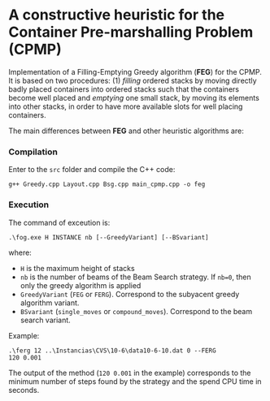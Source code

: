# A constructive heuristic for the Container Pre-marshalling Problem (CPMP)

Implementation of a Filling-Emptying Greedy algorithm (**FEG**) for the CPMP. It is based on two procedures: (1) *filling* ordered stacks by moving directly badly placed containers into ordered stacks such that the containers become well placed and *emptying* one small stack, by moving its elements into other stacks, in order to have more available slots for well placing containers.

The main differences between **FEG** and other heuristic algorithms are:

### Compilation

Enter to the `src` folder and compile the C++ code:

````
g++ Greedy.cpp Layout.cpp Bsg.cpp main_cpmp.cpp -o feg
````

### Execution
The command of exceution is:
````
.\fog.exe H INSTANCE nb [--GreedyVariant] [--BSvariant]
````

where:
* `H` is the maximum height of stacks
* `nb` is the number of beams of the Beam Search strategy. If `nb=0`, then only the greedy algorithm is applied
* `GreedyVariant` (`FEG` or `FERG`). Correspond to the subyacent greedy algorithm variant.
* `BSvariant` (`single_moves` or `compound_moves`). Correspond to the beam search variant.

Example:
````
.\ferg 12 ..\Instancias\CVS\10-6\data10-6-10.dat 0 --FERG
120 0.001
````

The output of the method (`120 0.001` in the example) corresponds to the minimum number of steps found by the strategy and the spend CPU time in seconds.





